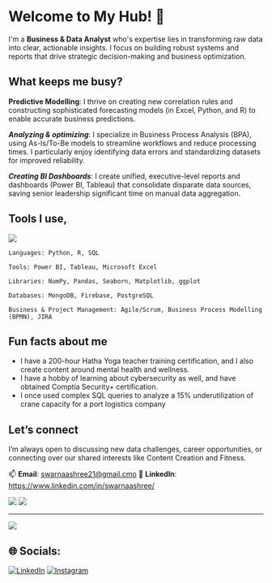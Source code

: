 # Welcome to My Hub! 👋                                                                                                                

I'm a **Business & Data Analyst** who's expertise lies in transforming raw data into clear, actionable insights. I focus on building robust systems and reports that drive strategic decision-making and business optimization.


## What keeps me busy?

**Predictive Modelling**: I thrive on creating new correlation rules and constructing sophisticated forecasting models (in Excel, Python, and R) to enable accurate business predictions.

**_Analyzing & optimizing_**: I specialize in Business Process Analysis (BPA), using As-Is/To-Be models to streamline workflows and reduce processing times. I particularly enjoy identifying data errors and standardizing datasets for improved reliability.

**_Creating BI Dashboards_**: I create unified, executive-level reports and dashboards (Power BI, Tableau) that consolidate disparate data sources, saving senior leadership significant time on manual data aggregation.


## Tools I use,
![](https://github-readme-stats.vercel.app/api/top-langs/?username=swarnaa615&layout=compact&theme=dark)
```
Languages: Python, R, SQL

Tools: Power BI, Tableau, Microsoft Excel

Libraries: NumPy, Pandas, Seaborn, Matplotlib, ggplot

Databases: MongoDB, Firebase, PostgreSQL

Business & Project Management: Agile/Scrum, Business Process Modelling (BPMN), JIRA
```

## Fun facts about me

* I have a 200-hour Hatha Yoga teacher training certification, and I also create content around mental health and wellness.
* I have a hobby of learning about cybersecurity as well, and have obtained Comptia Security+ certification.
* I once used complex SQL queries to analyze a 15% underutilization of crane capacity for a port logistics company

## Let’s connect
I’m always open to discussing new data challenges, career opportunities, or connecting over our shared interests like Content Creation and Fitness.

📫 **Email**: swarnaashree21@gmail.cmo
💼 **LinkedIn**: https://www.linkedin.com/in/swarnaashree/

![](https://quotes-github-readme.vercel.app/api?type=vetical&theme=tokyonight) ![](https://github-contributor-stats.vercel.app/api?username=swarnaa615&limit=5&theme=vision-friendly-dark&combine_all_yearly_contributions=true)

---
[![](https://visitcount.itsvg.in/api?id=swarnaa615&icon=0&color=4)](https://visitcount.itsvg.in)

## 🌐 Socials:

[![LinkedIn](https://img.shields.io/badge/LinkedIn-%230077B5.svg?logo=linkedin&logoColor=white)](https://linkedin.com/swarnaashree/)
[![Instagram](https://img.shields.io/badge/Instagram-E4405F?logo=instagram&logoColor=white)](https://instagram.com/itz_swarr)
  
<!-- Proudly created with GPRM ( https://gprm.itsvg.in ) -->
